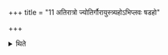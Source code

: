 +++
title = "11 अतिरात्रो ज्योतिर्गौरायुस्त्र्यहोऽभिप्लवः षडहो"

+++

<details><summary>थिते</summary>

11. (The days in it are as follows:) an Atirātra, the days of Jyotis, Go, Āyus, the Abhiplava six-day-period, the ten days of the Dvādaśāha, Mahāvrata and an Atirātra.  

[^1]: Cf. TMB XXIII.17.1.  
</details>
